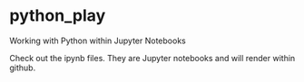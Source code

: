 # python_play
Working with Python within Jupyter Notebooks

Check out the ipynb files.  They are Jupyter notebooks and will render within github.


